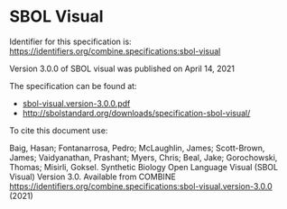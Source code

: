 # SBOL Visual
Identifier for this specification is: https://identifiers.org/combine.specifications:sbol-visual

Version 3.0.0 of SBOL visual was published on April 14, 2021

The specification can be found at:

* [sbol-visual.version-3.0.0.pdf](https://raw.githubusercontent.com/combine-org/combine-specifications/main/specifications/files/sbol-visual.version-3.0.0.pdf)
* http://sbolstandard.org/downloads/specification-sbol-visual/

To cite this document use:

Baig, Hasan; Fontanarrosa, Pedro; McLaughlin, James; Scott-Brown, James; Vaidyanathan, Prashant; Myers, Chris; Beal, Jake; Gorochowski, Thomas; Misirli, Goksel. Synthetic Biology Open Language Visual (SBOL Visual) Version 3.0. Available from COMBINE https://identifiers.org/combine.specifications:sbol-visual.version-3.0.0 (2021)
